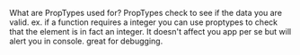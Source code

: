 What are PropTypes used for?
 PropTypes check to see if the data you are valid. ex. if a function requires a integer you can use proptypes to check that the element is in fact an integer. It doesn't affect you app per se but will alert you in console. great for debugging.
